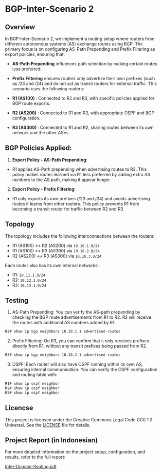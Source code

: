# BGP-Inter-Scenario 2
## Overview
In BGP-Inter-Scenario 2, we implement a routing setup where routers from different autonomous systems (AS) exchange routes using BGP. The primary focus is on configuring AS-Path Prepending and Prefix Filtering as export policies, ensuring that:

- **AS-Path Prepending** influences path selection by making certain routes less preferred.
- **Prefix Filtering** ensures routers only advertise their own prefixes (such as /23 and /24) and do not act as transit routers for external traffic.
This scenario uses the following routers:

- **R1 (AS100)** : Connected to R2 and R3, with specific policies applied for BGP route exports.
- **R2 (AS200)** : Connected to R1 and R3, with appropriate OSPF and BGP configuration.
- **R3 (AS300)** : Connected to R1 and R2, sharing routes between its own network and the other ASes.

## BGP Policies Applied:
1. **Export Policy - AS-Path Prepending**:
- R1 applies AS-Path prepending when advertising routes to R2. This policy makes routes learned via R1 less preferred by adding extra AS numbers to the AS path, making it appear longer.

2. **Export Policy - Prefix Filtering**:
- R1 only exports its own prefixes (/23 and /24) and avoids advertising routes it learns from other routers. This policy prevents R1 from becoming a transit router for traffic between R2 and R3.

## Topology
The topology includes the following interconnections between the routers:

- R1 (AS100) ↔ R2 (AS200) via `10.10.1.0/24`
- R1 (AS100) ↔ R3 (AS300) via `10.10.2.0/24`
- R2 (AS200) ↔ R3 (AS300) via `10.10.3.0/24`

Each router also has its own internal networks:

- R1: `10.11.1.0/24`
- R2: `10.12.1.0/24`
- R3: `10.13.1.0/24`

## Testing
1. AS-Path Prepending: You can verify the AS-path prepending by checking the BGP route advertisements from R1 to R2. R2 will receive the routes with additional AS numbers added by R1.

```bash
R2# show ip bgp neighbors 10.10.1.1 advertised-routes
```

2. Prefix Filtering: On R3, you can confirm that it only receives prefixes directly from R1, without any transit prefixes being passed from R2.

```bash
R3# show ip bgp neighbors 10.10.2.1 advertised-routes
```

3. OSPF: Each router will also have OSPF running within its own AS, ensuring internal communication. You can verify the OSPF configuration and routing table with:

```bash
R1# show ip ospf neighbor
R2# show ip ospf neighbor
R3# show ip ospf neighbor

```

## Licencse
This project is licensed under the Creative Commons Legal Code CC0 1.0 Universal. See the [LICENSE](LICENSE) file for details.

## Project Report (in Indonesian)

For more detailed information on the project setup, configuration, and results, refer to the full report:

[Inter-Domain-Routing.pdf](https://github.com/user-attachments/files/17414904/Inter-Domain-Routing.pdf)
